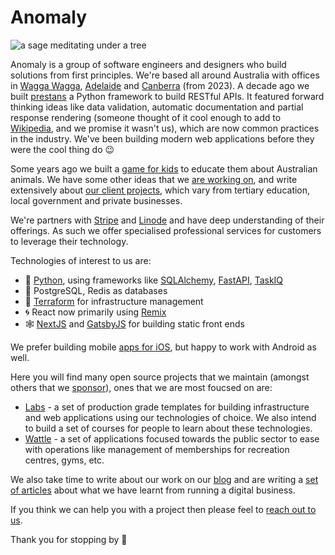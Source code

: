 # Anomaly
![a sage meditating under a tree](profile/hero.png)

Anomaly is a group of software engineers and designers who build solutions from first principles. We're based all around Australia with offices in [Wagga  Wagga](https://en.wikipedia.org/wiki/Wagga_Wagga), [Adelaide](https://en.wikipedia.org/wiki/Adelaide) and [Canberra](https://en.wikipedia.org/wiki/Canberra) (from 2023). A decade ago we built [prestans](https://github.com/anomaly/prestans) a Python framework to build RESTful APIs. It featured forward thinking ideas like data validation, automatic documentation and partial response rendering (someone thought of it cool enough to add to [Wikipedia](https://en.wikipedia.org/wiki/Web_Server_Gateway_Interface), and we promise it wasn't us), which are now common practices in the industry. We've been building modern web applications before they were the cool thing do 😉 

Some years ago we built a [game for kids](https://www.anomaly.ltd/ventures/monstapals) to educate them about Australian animals. We have some other ideas that we [are working on](https://www.anomaly.ltd/ventures), and write extensively about [our client projects](https://www.anomaly.ltd/portfolio), which vary from tertiary education, local government and private businesses.

We're partners with [Stripe](https://www.anomaly.ltd/capabilities/stripe/) and [Linode](https://www.anomaly.ltd/capabilities/linode/) and have deep understanding of their offerings. As such we offer specialised professional services for customers to leverage their technology.

Technologies of interest to us are:
- 🐍 [Python](https://www.python.org), using frameworks like [SQLAlchemy](https://www.sqlalchemy.org), [FastAPI](https://fastapi.tiangolo.com), [TaskIQ](https://taskiq-python.github.io)
- 📀 PostgreSQL, Redis as databases
- 🌋 [Terraform](https://www.terraform.io) for infrastructure management
- 🌀 React now primarily using [Remix](https://remix.run)
- 🕸 [NextJS](https://nextjs.org) and [GatsbyJS](https://www.gatsbyjs.com) for building static front ends

We prefer building mobile [apps for iOS](https://apps.apple.com/us/developer/anomaly-software-pty-ltd/id298807962), but happy to work with Android as well. 

Here you will find many open source projects that we maintain (amongst others that we [sponsor](https://github.com/orgs/anomaly/sponsoring)), ones that we are most foucsed on are:

- [Labs](https://github.com/anomaly/labs) - a set of production grade templates for building infrastructure and web applications using our technologies of choice. We also intend to build a set of courses for people to learn about these technologies.
- [Wattle](https://github.com/wattlehq/) - a set of applications focused towards the public sector to ease with operations like management of memberships for recreation centres, gyms, etc.

We also take time to write about our work on our [blog](https://www.anomaly.ltd/blog/) and are writing a [set of articles](https://zen.anomaly.ltd) about what we have learnt from running a digital business.

If you think we can help you with a project then please feel to [reach out to us](https://www.anomaly.ltd/contact/). 

Thank you for stopping by 🙏
